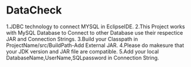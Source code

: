 # DataCheck
1.JDBC technology to connect MYSQL in EclipseIDE.
2.This Project works with MySQL Database to Connect to other Database use their respectice JAR and Connection Strings.
3.Build your Classpath in ProjectName/src/BuildPath-Add External JAR.
4.Please do makesure that your JDK version and JAR file are compatible.
5.Add your local DatabaseName,UserName,SQLpassword in Connection String.

